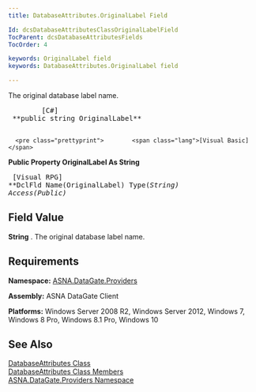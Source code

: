 ```yaml
---
title: DatabaseAttributes.OriginalLabel Field

Id: dcsDatabaseAttributesClassOriginalLabelField
TocParent: dcsDatabaseAttributesFields
TocOrder: 4

keywords: OriginalLabel field
keywords: DatabaseAttributes.OriginalLabel field

---
```


The original database label name.
<pre class="prettyprint">        <span class="lang">[C#]</span>
 **public string OriginalLabel** 
      </pre>
      <pre class="prettyprint">        <span class="lang">[Visual Basic]</span>
 **Public Property OriginalLabel As String** 
      </pre>
      <pre class="prettyprint">        <span class="lang">[Visual RPG]</span>
 **DclFld Name(OriginalLabel) Type(*String) Access(*Public)** 
      </pre>

## Field Value

**String** . The original database label name.
## Requirements

**Namespace:** [ ASNA.DataGate.Providers](datagate-providers-namespace.html) 

**Assembly:** ASNA DataGate Client

**Platforms:** Windows Server 2008 R2, Windows Server 2012, Windows 7, Windows 8 Pro, Windows 8.1 Pro, Windows 10
## See Also


[DatabaseAttributes Class](dcsDatabaseAttributesClass.html)
      <br />
[DatabaseAttributes Class Members](database-attributes-members.html)
      <br />
[ASNA.DataGate.Providers Namespace](datagate-providers-namespace.html)

